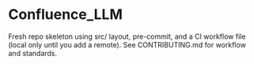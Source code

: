 # Confluence_LLM

Fresh repo skeleton using src/ layout, pre-commit, and a CI workflow file (local only until you add a remote).
See CONTRIBUTING.md for workflow and standards.
